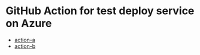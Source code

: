 # GitHub Action for test deploy service on Azure

* [action-a](../action-a)
* [action-b](../action-b)